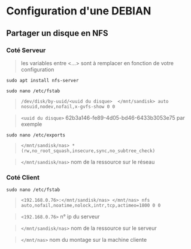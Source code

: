 # Configuration d'une DEBIAN

## Partager un disque en NFS
### Coté Serveur

> les variables entre <...> sont à remplacer en fonction de votre configuration

```sudo apt install nfs-server```

```sudo nano /etc/fstab```
> ```/dev/disk/by-uuid/<uuid du disque>  </mnt/sandisk> auto nosuid,nodev,nofail,x-gvfs-show 0 0```

> ```<uuid du disque>``` 62b3a146-fe89-4d05-bd46-6433b3053e75 par exemple

```sudo nano /etc/exports ```
> ```</mnt/sandisk/nas> *(rw,no_root_squash,insecure,sync,no_subtree_check)```

> ```</mnt/sandisk/nas>``` nom de la ressource sur le réseau

### Coté Client

```sudo nano /etc/fstab ```
> ```<192.168.0.76>:</mnt/sandisk/nas> </mnt/nas> nfs auto,nofail,noatime,nolock,intr,tcp,actimeo=1800 0 0```

> ```<192.168.0.76>``` n° ip du serveur

> ```</mnt/sandisk/nas>``` nom de la ressource sur le serveur

> ```</mnt/nas>``` nom du montage sur la machine cliente


